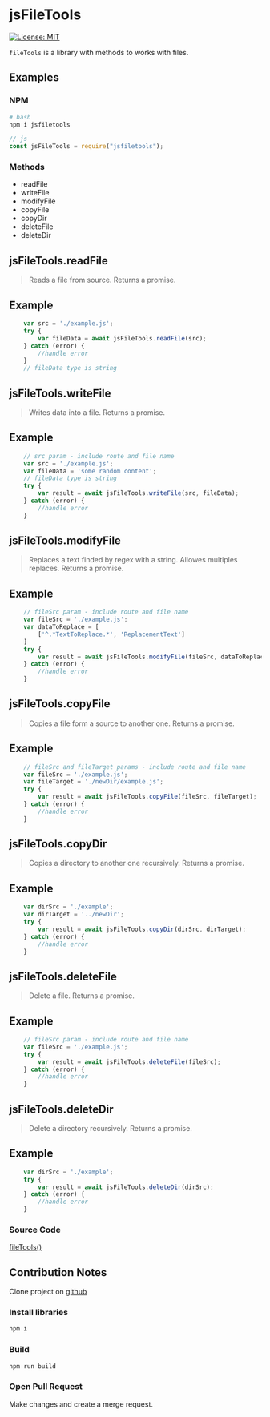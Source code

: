 # jsFileTools
[![License: MIT](https://img.shields.io/badge/License-MIT-yellow.svg?style=flat-square)](LICENSE)

`fileTools` 
is a library with methods to works with files.

## Examples

### NPM
```bash
# bash
npm i jsfiletools
```

```js
// js
const jsFileTools = require("jsfiletools");
```

### Methods

- readFile
- writeFile
- modifyFile
- copyFile
- copyDir
- deleteFile
- deleteDir

## jsFileTools.readFile

> Reads a file from source. Returns a promise.


## Example

```javascript
    var src = './example.js';
    try {
        var fileData = await jsFileTools.readFile(src);
    } catch (error) {
        //handle error
    }
    // fileData type is string
```

## jsFileTools.writeFile

> Writes data into a file. Returns a promise. 


## Example

```javascript
    // src param - include route and file name
    var src = './example.js';
    var fileData = 'some random content';
    // fileData type is string
    try {
        var result = await jsFileTools.writeFile(src, fileData);
    } catch (error) {
        //handle error
    }
```

## jsFileTools.modifyFile

> Replaces a text finded by regex with a string. Allowes multiples replaces. Returns a promise.


## Example

```javascript
    // fileSrc param - include route and file name
    var fileSrc = './example.js';
    var dataToReplace = [
        ['^.*TextToReplace.*', 'ReplacementText']
    ]
    try {
        var result = await jsFileTools.modifyFile(fileSrc, dataToReplace);
    } catch (error) {
        //handle error
    }
```

## jsFileTools.copyFile

> Copies a file form a source to another one. Returns a promise.


## Example

```javascript
    // fileSrc and fileTarget params - include route and file name
    var fileSrc = './example.js';
    var fileTarget = './newDir/example.js';
    try {
        var result = await jsFileTools.copyFile(fileSrc, fileTarget);
    } catch (error) {
        //handle error
    }
```

## jsFileTools.copyDir

> Copies a directory to another one recursively. Returns a promise.


## Example

```javascript
    var dirSrc = './example';
    var dirTarget = '../newDir';
    try {
        var result = await jsFileTools.copyDir(dirSrc, dirTarget);
    } catch (error) {
        //handle error
    }
```

## jsFileTools.deleteFile

> Delete a file. Returns a promise.


## Example

```javascript
    // fileSrc param - include route and file name
    var fileSrc = './example.js';
    try {
        var result = await jsFileTools.deleteFile(fileSrc);
    } catch (error) {
        //handle error
    }
```

## jsFileTools.deleteDir

> Delete a directory recursively. Returns a promise.


## Example

```javascript
    var dirSrc = './example';
    try {
        var result = await jsFileTools.deleteDir(dirSrc);
    } catch (error) {
        //handle error
    }
```


### Source Code
[fileTools()](https://github.com/Jazhann/jsfiletools)

## Contribution Notes
Clone project on [github](https://github.com/Jazhann/fileTools)
### Install libraries
```bash
npm i
```

### Build 
```bash
npm run build
```

### Open Pull Request
Make changes and create a merge request.
